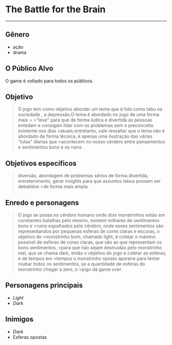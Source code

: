 # The Battle for the Brain
-----------------------------------------------------------------------------------------------------------------------------------------
## Gênero
  + ação
  + drama

  
## O	Público Alvo
O game é voltado para todos os públicos.

## Objetivo
>O jogo tem como objetivo abordar um tema que é tido como tabu na sociedade , a depressão.O tema é abordado no jogo de uma forma mais > >"leve" para que de forma lúdica e divertida as pessoas entedam e consigam lidar com os problemas sem o preconceito existente nos dias >atuais,entretanto, vale ressaltar que o tema não é abordado de forma técnica, é apenas uma ilustração das várias "lutas" diarias que >acontecem no nosso cérebro entre pensamentos e sentimentos bons e os ruins.

## Objetivos específicos
>diversão, abordagem de problemas sérios de forma divertida, entretenimento, gerar insights para que assuntos tabus possam ser debatidos >de forma mais ampla.

## Enredo e personagens
>O jogo se passa no cérebro humano onde dois monstrinhos estão em constantes batalhas pelo mesmo, existem milhares de sentimentos bons e >ruins espalhados pelo cérebro, onde esses sentimentos são representandos por pequenas esferas de cores claras e escuras, o objetivo do >monstrinho bom, chamado light, é coletar o máximo possível de esferas de cores claras, que são as que representam os bons sentimentos, >para que não sejam destruidas pelo monstrinho mal, que se chama dark, então o objetivo do jogo é coletar as esferas, e de tempos em >tempos o monstrinho oposto aparece para tentar roubar todos os sentimentos, se a quantidade de esferas do monstrinho chegar a zero, o >jogo dá game over.

## Personagens principais
  + _Light_
  + _Dark_
  
## Inimigos
  + _Dark_
  + Esferas opostas
